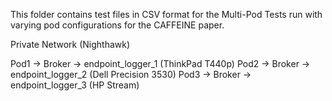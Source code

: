 This folder contains test files in CSV format for the Multi-Pod Tests run with varying pod configurations for the CAFFEINE paper.

Private Network (Nighthawk)

Pod1 -> Broker -> endpoint_logger_1 (ThinkPad T440p)
Pod2 -> Broker -> endpoint_logger_2 (Dell Precision 3530)
Pod3 -> Broker -> endpoint_logger_3 (HP Stream)


